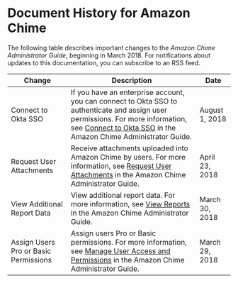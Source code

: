 # Document History for Amazon Chime<a name="doc-history"></a>

The following table describes important changes to the *Amazon Chime Administrator Guide*, beginning in March 2018\. For notifications about updates to this documentation, you can subscribe to an RSS feed\.

| Change | Description | Date | 
| --- |--- |--- |
| Connect to Okta SSO | If you have an enterprise account, you can connect to Okta SSO to authenticate and assign user permissions\. For more information, see [Connect to Okta SSO](http://docs.aws.amazon.com/chime/latest/ag/okta_sso.html) in the Amazon Chime Administrator Guide\. | August 1, 2018 | 
| Request User Attachments | Receive attachments uploaded into Amazon Chime by users\. For more information, see [Request User Attachments](http://docs.aws.amazon.com/chime/latest/ag/request-attachments.html) in the Amazon Chime Administrator Guide\. | April 23, 2018 | 
| View Additional Report Data | View additional report data\. For more information, see [View Reports](http://docs.aws.amazon.com/chime/latest/ag/view-reports.html) in the Amazon Chime Administrator Guide\. | March 30, 2018 | 
| Assign Users Pro or Basic Permissions | Assign users Pro or Basic permissions\. For more information, see [Manage User Access and Permissions](http://docs.aws.amazon.com/chime/latest/ag/manage-access.html) in the Amazon Chime Administrator Guide\. | March 29, 2018 | 